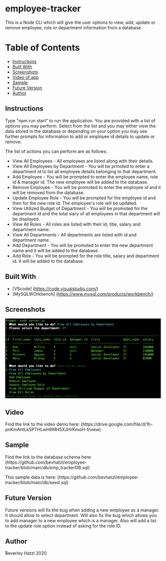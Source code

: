 # employee-tracker
This is a Node CLI which will give the user options to view, add, update or remove employee, role or department information from a database.

# Table of Contents
* [Instructions](#instructions)
* [Built With](#built-with)
* [Screenshots](#screenshots)
* [Video of app](#video)
* [Sample](#sample)
* [Future Version](#future-version)
* [Author](#author)

## Instructions
<p>Type "npm run start" to run the application. You are provided with a list of options you may perform. Select from the list and you may either view the data stored in the database or depending on your option you may see further prompts for information to add or employee id details to update or remove.</p>
<p>The list of actions you can perform are as follows:</p>
<ul>
    <li>View All Employees - All employees are listed along with their details.</li>
    <li>View All Employees by Department - You will be prmoted to enter a department id to list all employee details belonging to that department.</li>
    <li>Add Employee - You will be prompted to enter the employee name, role id & manager id. The new employee will be added to the database.</li>
    <li>Remove Employee - You will be promoted to enter the employee id and it will be removed from the database.</li>
    <li>Update Employee Role - You will be prompted for the employee id and then for the new role id. The employee's role will be updated.</li>
    <li>View Utilized Budget of Department - You will be promoted for the department id and the total slary of all employees in that department will be displayed.</li>
    <li>View All Roles - All roles are listed with their id, title, salary and department name.</li>
    <li>View All Departments - All departments are listed with id and department name.</li>
    <li>Add Department - You will be promoted to enter the new department name and it will be added to the database.</li>
    <li>Add Role - You will be prompted for the role title, salary and department id. It will be added to the database.</li>
</ul>

## Built With

* [VScode] (https://code.visualstudio.com/) 
* [MySQLWOrkbench] (https://www.mysql.com/products/workbench/)

## Screenshots

![Screenshot of CLI prompt showing displayed data](/media/image1.png)

## Video
<p>Find the link to the video demo here: (https://drive.google.com/file/d/1h-pnKmAhtLkSPTHLwH6MH5XJHrKmoH-f/view)</p>

## Sample
<p>Find the link to the database schema here: (https://github.com/bevhatzl/employee-tracker/blob/main/db/emp_trackerDB.sql) </p>
<p>This sample data is here: (https://github.com/bevhatzl/employee-tracker/blob/main/db/seed.sql)</p>

## Future Version
<p>Future versions will fix the bug when adding a new employee as a manager. It should allow to select department. Will also fix the bug which allows you to add manager to a new employee which is a manager. Also will add a list to the update role option instead of asking for the role ID.</p>

## Author
Beverley Hatzl 2020